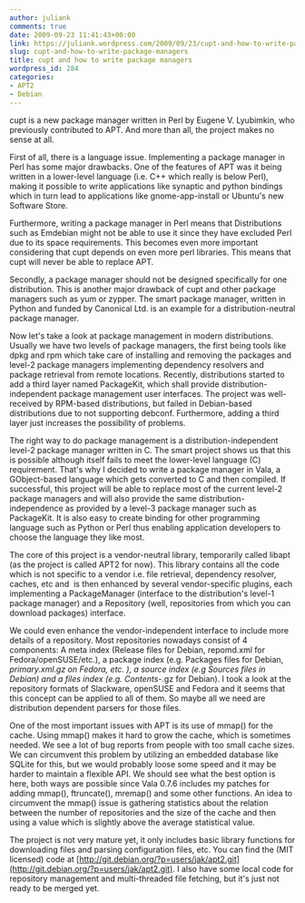 ```yaml
---
author: juliank
comments: true
date: 2009-09-23 11:41:43+00:00
link: https://juliank.wordpress.com/2009/09/23/cupt-and-how-to-write-package-managers/
slug: cupt-and-how-to-write-package-managers
title: cupt and how to write package managers
wordpress_id: 284
categories:
- APT2
- Debian
---
```


cupt is a new package manager written in Perl by Eugene V. Lyubimkin, who previously contributed to APT. And more than all, the project makes no sense at all.

First of all, there is a language issue. Implementing a package manager in Perl has some major drawbacks. One of the features of APT was it being written in a lower-level language (i.e. C++ which really is below Perl), making it possible to write applications like synaptic and python bindings which in turn lead to applications like gnome-app-install or Ubuntu's new Software Store.

Furthermore, writing a package manager in Perl means that Distributions such as Emdebian might not be able to use it since they have excluded Perl due to its space requirements. This becomes even more important considering that cupt depends on even more perl libraries. This means that cupt will never be able to replace APT.

Secondly, a package manager should not be designed specifically for one distribution. This is another major drawback of cupt and other package managers such as yum or zypper. The smart package manager, written in Python and funded by Canonical Ltd. is an example for a distribution-neutral package manager.

Now let's take a look at package management in modern distributions. Usually we have two levels of package managers, the first being tools like dpkg and rpm which take care of installing and removing the packages and level-2 package managers implementing dependency resolvers and package retrieval from remote locations. Recently, distributions started to add a third layer named PackageKit, which shall provide distribution-independent package management user interfaces. The project was well-received by RPM-based distributions, but failed in Debian-based distributions due to not supporting debconf. Furthermore, adding a third layer just increases the possibility of problems.

The right way to do package management is a distribution-independent level-2 package manager written in C. The smart project shows us that this is possible although itself fails to meet the lower-level language (C) requirement. That's why I decided to write a package manager in Vala, a GObject-based language which gets converted to C and then compiled. If successful, this project will be able to replace most of the current level-2 package managers and will also provide the same distribution-independence as provided by a level-3 package manager such as PackageKit. It is also easy to create binding for other programming language such as Python or Perl thus enabling application developers to choose the language they like most.

The core of this project is a vendor-neutral library, temporarily called libapt (as the project is called APT2 for now). This library contains all the code which is not specific to a vendor i.e. file retrieval, dependency resolver, caches, etc and  is then enhanced by several vendor-specific plugins, each implementing a PackageManager (interface to the distribution's level-1 package manager) and a Repository (well, repositories from which you can download packages) interface.

We could even enhance the vendor-independent interface to include more details of a repository. Most repositories nowadays consist of 4 components: A meta index (Release files for Debian, repomd.xml for Fedora/openSUSE/etc.), a package index (e.g. Packages files for Debian, *primary.xml.gz on Fedora, etc. ), a source index (e.g Sources files in Debian) and a files index (e.g. Contents-*.gz for Debian). I took a look at the repository formats of Slackware, openSUSE and Fedora and it seems that this concept can be applied to all of them. So maybe all we need are distribution dependent parsers for those files.

One of the most important issues with APT is its use of mmap() for the cache. Using mmap() makes it hard to grow the cache, which is sometimes needed. We see a lot of bug reports from people with too small cache sizes. We can circumvent this problem by utilizing an embedded database like SQLite for this, but we would probably loose some speed and it may be harder to maintain a flexible API. We should see what the best option is here, both ways are possible since Vala 0.7.6 includes my patches for adding mmap(), ftruncate(), mremap() and some other functions. An idea to circumvent the mmap() issue is gathering statistics about the relation between the number of repositories and the size of the cache and then using a value which is slightly above the average statistical value.

The project is not very mature yet, it only includes basic library functions for downloading files and parsing configuration files, etc. You can find the (MIT licensed) code at [http://git.debian.org/?p=users/jak/apt2.git](http://git.debian.org/?p=users/jak/apt2.git). I also have some local code for repository management and multi-threaded file fetching, but it's just not ready to be merged yet.
